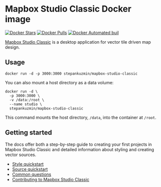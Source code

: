 # Mapbox Studio Classic Docker image

[![Docker Stars](https://img.shields.io/docker/stars/stepankuzmin/mapbox-studio-classic.svg)]()
[![Docker Pulls](https://img.shields.io/docker/pulls/stepankuzmin/mapbox-studio-classic.svg)]()
[![Docker Automated buil](https://img.shields.io/docker/automated/stepankuzmin/mapbox-studio-classic.svg)]()

[Mapbox Studio Classic](https://github.com/mapbox/mapbox-studio-classic) is a desktop application for vector tile driven map design.

## Usage

```shell
docker run -d -p 3000:3000 stepankuzmin/mapbox-studio-classic
```

You can also mount a host directory as a data volume:

```shell
docker run -d \
  -p 3000:3000 \
  -v /data:/root \
  --name studio \
  stepankuzmin/mapbox-studio-classic
```

This command mounts the host directory, `/data`, into the container at `/root`.

## Getting started

The docs offer both a step-by-step guide to creating your first projects in Mapbox Studio Classic and detailed information about styling and creating vector sources.

- [Style quickstart](https://www.mapbox.com/help/style-quickstart/)
- [Source quickstart](https://www.mapbox.com/help/source-quickstart/)
- [Common questions](https://www.mapbox.com/help/studio-common-questions/)
- [Contributing to Mapbox Studio Classic](https://github.com/mapbox/mapbox-studio-classic/blob/mb-pages/CONTRIBUTING.md)
